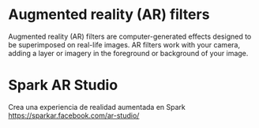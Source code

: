 # Augmented reality (AR) filters

Augmented reality (AR) filters are computer-generated effects designed to be superimposed on real-life images. AR filters work with your camera, adding a layer or imagery in the foreground or background of your image.

# Spark AR Studio 


Crea una experiencia de realidad aumentada en Spark
https://sparkar.facebook.com/ar-studio/

